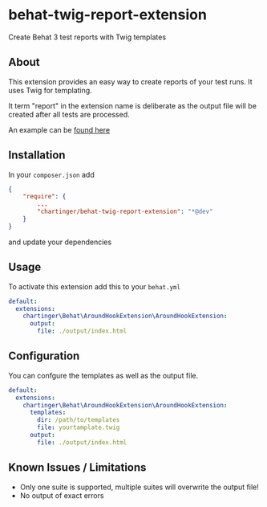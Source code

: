 behat-twig-report-extension
===========================

Create Behat 3 test reports with Twig templates

## About

This extension provides an easy way to create reports of your test runs. It uses Twig for templating.

It term "report" in the extension name is deliberate as the output file will be created after all tests are processed. 

An example can be [found here](http://htmlpreview.github.io/?https://raw.githubusercontent.com/chartinger/behat-twig-report-extension/master/doc/example-output.html)

## Installation

In your `composer.json` add
```json
{
    "require": {
        ...
        "chartinger/behat-twig-report-extension": "*@dev"
    }
}
```
and update your dependencies

## Usage

To activate this extension add this to your `behat.yml`

```YAML
default:
  extensions:
    chartinger\Behat\AroundHookExtension\AroundHookExtension:
      output:
        file: ./output/index.html
```

## Configuration

You can confgure the templates as well as the output file.

```YAML
default:
  extensions:
    chartinger\Behat\AroundHookExtension\AroundHookExtension:
      templates:
        dir: /path/to/templates
        file: yourtamplate.twig
      output:
        file: ./output/index.html
```

## Known Issues / Limitations

* Only one suite is supported, multiple suites will overwrite the output file!
* No output of exact errors


